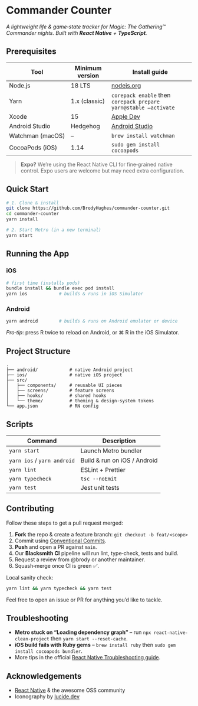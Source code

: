 # Commander Counter

*A lightweight life & game‑state tracker for Magic: The Gathering™ Commander nights. Built with ****React Native**** + ****TypeScript****.*

## Prerequisites

| Tool             | Minimum version | Install guide                                                   |
| ---------------- | --------------- | --------------------------------------------------------------- |
| Node.js          | 18 LTS          | [nodejs.org](https://nodejs.org)                                |
| Yarn             | 1.x (classic)   | `corepack enable` then `corepack prepare yarn@stable —activate` |
| Xcode            | 15              | [Apple Dev](https://developer.apple.com/xcode/)                 |
| Android Studio   | Hedgehog        | [Android Studio](https://developer.android.com/studio)          |
| Watchman (macOS) | –               | `brew install watchman`                                         |
| CocoaPods (iOS)  | 1.14            | `sudo gem install cocoapods`                                    |

> **Expo?** We’re using the React Native CLI for fine‑grained native control. Expo users are welcome but may need extra configuration.

## Quick Start

```bash
# 1. Clone & install
git clone https://github.com/BrodyHughes/commander-counter.git
cd commander-counter
yarn install

# 2. Start Metro (in a new terminal)
yarn start
```

## Running the App

### iOS

```bash
# first time (installs pods)
bundle install && bundle exec pod install
yarn ios            # builds & runs in iOS Simulator
```

### Android

```bash
yarn android        # builds & runs on Android emulator or device
```

*Pro‑tip*: press R twice to reload on Android, or ⌘ R in the iOS Simulator.

## Project Structure

```
.
├── android/            # native Android project
├── ios/                # native iOS project
├── src/
│   ├── components/     # reusable UI pieces
│   ├── screens/        # feature screens
│   ├── hooks/          # shared hooks
│   └── theme/          # theming & design‑system tokens
└── app.json            # RN config
```

## Scripts

| Command                     | Description                  |
| --------------------------- | ---------------------------- |
| `yarn start`                | Launch Metro bundler         |
| `yarn ios` / `yarn android` | Build & run on iOS / Android |
| `yarn lint`                 | ESLint + Prettier            |
| `yarn typecheck`            | `tsc --noEmit`               |
| `yarn test`                 | Jest unit tests              |

## Contributing

Follow these steps to get a pull request merged:

1. **Fork** the repo & create a feature branch:
   `git checkout -b feat/<scope>`
2. Commit using [Conventional Commits](https://www.conventionalcommits.org).
3. **Push** and open a PR against `main`.
4. Our **Blacksmith CI** pipeline will run lint, type‑check, tests and build.
5. Request a review from @brody or another maintainer.
6. Squash‑merge once CI is green ✅.

Local sanity check:

```bash
yarn lint && yarn typecheck && yarn test
```

Feel free to open an issue or PR for anything you’d like to tackle.

## Troubleshooting

* **Metro stuck on “Loading dependency graph”** – run `npx react-native-clean-project` then `yarn start --reset-cache`.
* **iOS build fails with Ruby gems** – `brew install ruby` then `sudo gem install cocoapods bundler`.
* More tips in the official [React Native Troubleshooting guide](https://reactnative.dev/docs/troubleshooting).


## Acknowledgements

* [React Native](https://reactnative.dev) & the awesome OSS community
* Iconography by [lucide.dev](https://lucide.dev)
